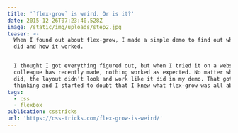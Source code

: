 ```yaml
---
title: '`flex-grow` is weird. Or is it?'
date: 2015-12-26T07:23:40.528Z
image: /static/img/uploads/step2.jpg
teaser: >-
  When I found out about flex-grow, I made a simple demo to find out what it
  did and how it worked.


  I thought I got everything figured out, but when I tried it on a website a
  colleague has recently made, nothing worked as expected. No matter what we
  did, the layout didn’t look and work like it did in my demo. That got me
  thinking and I started to doubt that I knew what flex-grow was all about.
tags:
  - css
  - flexbox
publication: csstricks
url: 'https://css-tricks.com/flex-grow-is-weird/'
---
```

